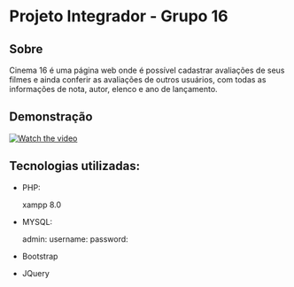 # Projeto Integrador - Grupo 16


## Sobre 

Cinema 16 é uma página web onde é possível cadastrar avaliações de seus filmes e ainda conferir as avaliações de outros usuários, com todas as informações de nota, autor, elenco e ano de lançamento.

## Demonstração

[![Watch the video](./Cinema16.png)](https://www.youtube.com/watch?v=cpxUkrssLGI)


## Tecnologias utilizadas:

- PHP:

    xampp 8.0
    
- MYSQL:

    admin:
    username:
    password:


- Bootstrap
- JQuery
